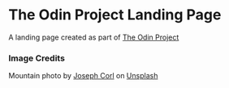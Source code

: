# The Odin Project Landing Page

A landing page created as part of [The Odin Project](https://www.theodinproject.com/lessons/foundations-landing-page)

### Image Credits
Mountain photo by [Joseph Corl](https://unsplash.com/@jcorl) on [Unsplash](https://unsplash.com/photos/a-mountain-covered-in-snow-and-clouds-under-a-cloudy-sky-em_aAn2T-wk)
